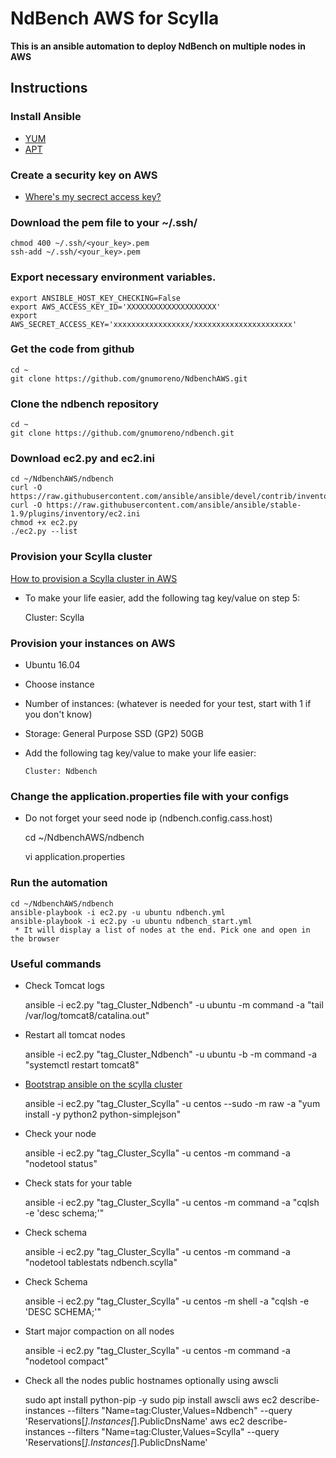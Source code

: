 # NdBench AWS for Scylla

**This is an ansible automation to deploy NdBench on multiple nodes in AWS**

## Instructions

### Install Ansible
 * [YUM](http://docs.ansible.com/ansible/latest/intro_installation.html#latest-release-via-yum)
 * [APT](http://docs.ansible.com/ansible/latest/intro_installation.html#latest-releases-via-apt-ubuntu)

### Create a security key on AWS
 * [Where's my secrect access key?](https://aws.amazon.com/blogs/security/wheres-my-secret-access-key/)

### Download the pem file to your ~/.ssh/

    chmod 400 ~/.ssh/<your_key>.pem
    ssh-add ~/.ssh/<your_key>.pem


### Export necessary environment variables.

    export ANSIBLE_HOST_KEY_CHECKING=False
    export AWS_ACCESS_KEY_ID='XXXXXXXXXXXXXXXXXXXX'
    export AWS_SECRET_ACCESS_KEY='xxxxxxxxxxxxxxxxx/xxxxxxxxxxxxxxxxxxxxxx'
    
### Get the code from github

    cd ~
    git clone https://github.com/gnumoreno/NdbenchAWS.git

### Clone the ndbench repository

    cd ~
    git clone https://github.com/gnumoreno/ndbench.git
    
### Download ec2.py and ec2.ini

    cd ~/NdbenchAWS/ndbench
    curl -O https://raw.githubusercontent.com/ansible/ansible/devel/contrib/inventory/ec2.py
    curl -O https://raw.githubusercontent.com/ansible/ansible/stable-1.9/plugins/inventory/ec2.ini
    chmod +x ec2.py
    ./ec2.py --list 

### Provision your Scylla cluster

[How to provision a Scylla cluster in AWS](https://www.scylladb.com/download/amazon/)
 * To make your life easier, add the following tag key/value on step 5:
 
      Cluster: Scylla 
    
### Provision your instances on AWS 

 * Ubuntu 16.04
 * Choose instance
 * Number of instances: (whatever is needed for your test, start with 1 if you don't know)
 * Storage: General Purpose SSD (GP2) 50GB
 * Add the following tag key/value to make your life easier:
 
       Cluster: Ndbench                              

### Change the application.properties file with your configs

 * Do not forget your seed node ip (ndbench.config.cass.host)
 

    cd ~/NdbenchAWS/ndbench
    
    vi application.properties

### Run the automation

    cd ~/NdbenchAWS/ndbench
    ansible-playbook -i ec2.py -u ubuntu ndbench.yml
    ansible-playbook -i ec2.py -u ubuntu ndbench_start.yml
     * It will display a list of nodes at the end. Pick one and open in the browser
    
    
### Useful commands

 * Check Tomcat logs
 
   ansible -i ec2.py "tag_Cluster_Ndbench" -u ubuntu -m command -a "tail /var/log/tomcat8/catalina.out"
 
 * Restart all tomcat nodes
 
   ansible -i ec2.py "tag_Cluster_Ndbench" -u ubuntu -b -m command -a "systemctl restart tomcat8"
    
 * [Bootstrap ansible on the scylla cluster](http://docs.ansible.com/ansible/latest/intro_installation.html#managed-node-requirements)
 
   ansible -i ec2.py "tag_Cluster_Scylla" -u centos --sudo -m raw -a "yum install -y python2 python-simplejson"

 * Check your node
 
   ansible -i ec2.py "tag_Cluster_Scylla" -u centos -m command -a "nodetool status"
    
 * Check stats for your table
 
   ansible -i ec2.py "tag_Cluster_Scylla" -u centos -m command -a "cqlsh -e 'desc schema;'"
    
 * Check schema
 
   ansible -i ec2.py "tag_Cluster_Scylla" -u centos -m command -a "nodetool tablestats ndbench.scylla"
    
 * Check Schema
 
   ansible -i ec2.py "tag_Cluster_Scylla" -u centos -m shell -a "cqlsh -e 'DESC SCHEMA;'"
    
 * Start major compaction on all nodes
 
   ansible -i ec2.py "tag_Cluster_Scylla" -u centos -m command -a "nodetool compact"
    
 * Check all the nodes public hostnames optionally using awscli
 
   sudo apt install python-pip -y
   sudo pip install awscli
   aws ec2 describe-instances --filters "Name=tag:Cluster,Values=Ndbench" --query 'Reservations[*].Instances[*].PublicDnsName'
   aws ec2 describe-instances --filters "Name=tag:Cluster,Values=Scylla" --query 'Reservations[*].Instances[*].PublicDnsName'
